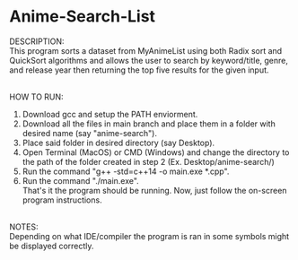 # Anime-Search-List

DESCRIPTION: <br>
  This program sorts a dataset from MyAnimeList using both Radix sort and QuickSort algorithms and allows the user to search by keyword/title, genre, and release year
  then returning the top five results for the given input. <br><br>

HOW TO RUN: <br>
  1. Download gcc and setup the PATH enviorment. <br>
  2. Download all the files in main branch and place them in a folder with desired name (say "anime-search"). <br>
  3. Place said folder in desired directory (say Desktop). <br>
  4. Open Terminal (MacOS) or CMD (Windows) and change the directory to the path of the folder created in step 2 (Ex. Desktop/anime-search/) <br>
  5. Run the command "g++ -std=c++14 -o main.exe *.cpp". <br>
  6. Run the command "./main.exe". <br>
That's it the program should be running. Now, just follow the on-screen program instructions. <br><br>

NOTES: <br>
  Depending on what IDE/compiler the program is ran in some symbols might be displayed correctly. <br>
